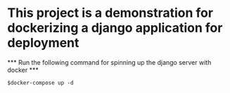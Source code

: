 # This project is a demonstration for dockerizing a django application for deployment

*** Run the following command for spinning up the django server with docker ***

```
$docker-compose up -d
```
